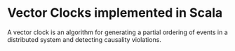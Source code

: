 # Vector Clocks implemented in Scala

A vector clock is an algorithm for generating a partial ordering of events
in a distributed system and detecting causality violations.

